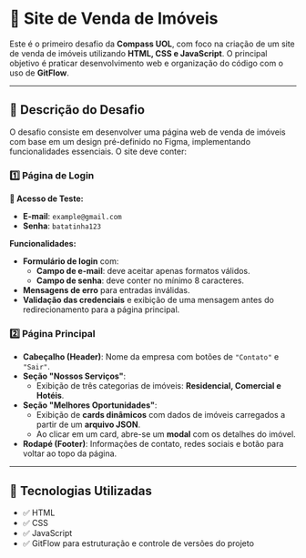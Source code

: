 # 🏡 Site de Venda de Imóveis

Este é o primeiro desafio da **Compass UOL**, com foco na criação de um site de venda de imóveis utilizando **HTML, CSS e JavaScript**. O principal objetivo é praticar desenvolvimento web e organização do código com o uso de **GitFlow**.

---

## 📌 Descrição do Desafio

O desafio consiste em desenvolver uma página web de venda de imóveis com base em um design pré-definido no Figma, implementando funcionalidades essenciais. O site deve conter:

### 1️⃣ Página de Login

**🔐 Acesso de Teste:**
- **E-mail**: `example@gmail.com`  
- **Senha**: `batatinha123`

**Funcionalidades:**
- **Formulário de login** com:
  - **Campo de e-mail**: deve aceitar apenas formatos válidos.
  - **Campo de senha**: deve conter no mínimo 8 caracteres.
- **Mensagens de erro** para entradas inválidas.
- **Validação das credenciais** e exibição de uma mensagem antes do redirecionamento para a página principal.

### 2️⃣ Página Principal

- **Cabeçalho (Header)**: Nome da empresa com botões de `"Contato"` e `"Sair"`.
- **Seção "Nossos Serviços"**:
  - Exibição de três categorias de imóveis: **Residencial, Comercial e Hotéis**.
- **Seção "Melhores Oportunidades"**:
  - Exibição de **cards dinâmicos** com dados de imóveis carregados a partir de um **arquivo JSON**.
  - Ao clicar em um card, abre-se um **modal** com os detalhes do imóvel.
- **Rodapé (Footer)**: Informações de contato, redes sociais e botão para voltar ao topo da página.

---

## 🚀 Tecnologias Utilizadas

- ✅ HTML  
- ✅ CSS  
- ✅ JavaScript  
- ✅ GitFlow para estruturação e controle de versões do projeto
